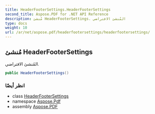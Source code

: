 ```yaml
---
title: HeaderFooterSettings.HeaderFooterSettings
second_title: Aspose.PDF for .NET API Reference
description: مُنشئ HeaderFooterSettings. المُنشئ الافتراضي
type: docs
weight: 10
url: /ar/net/aspose.pdf/headerfootersettings/headerfootersettings/
---
```

## مُنشئ HeaderFooterSettings

المُنشئ الافتراضي.

```csharp
public HeaderFooterSettings()
```

### انظر أيضًا

* class [HeaderFooterSettings](../)
* namespace [Aspose.Pdf](../../../aspose.pdf/)
* assembly [Aspose.PDF](../../../)